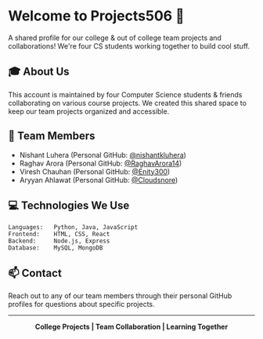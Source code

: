 # Welcome to Projects506 👋

A shared profile for our college & out of college team projects and collaborations! We're four CS students working together to build cool stuff.

## 🎓 About Us

This account is maintained by four Computer Science students & friends collaborating on various course projects. We created this shared space to keep our team projects organized and accessible.

## 👥 Team Members

- Nishant Luhera (Personal GitHub: [@nishantkluhera](https://github.com/nishantkluhera))
- Raghav Arora (Personal GitHub: [@RaghavArora14](https://github.com/RaghavArora14))
- Viresh Chauhan (Personal GitHub: [@Enity300](https://github.com/Enity300))
- Aryyan Ahlawat (Personal GitHub: [@Cloudsnore](https://github.com/Cloudsnore))


## 💻 Technologies We Use

```
Languages:   Python, Java, JavaScript
Frontend:    HTML, CSS, React
Backend:     Node.js, Express
Database:    MySQL, MongoDB
```

## 📫 Contact

Reach out to any of our team members through their personal GitHub profiles for questions about specific projects.

---
<div align="center">

**College Projects | Team Collaboration | Learning Together**

</div>
